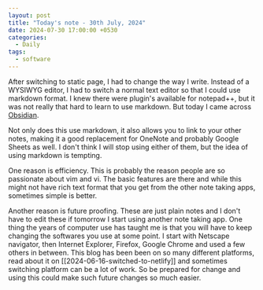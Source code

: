 ```yaml
---
layout: post
title: "Today's note - 30th July, 2024"
date: 2024-07-30 17:00:00 +0530
categories:
  - Daily
tags:
  - software
---
```


After switching to static page, I had to change the way I write. Instead of a WYSIWYG editor, I had to switch a normal text editor so that I could use markdown format. I knew there were plugin's available for notepad++, but it was not really that hard to learn to use markdown. But today I came across [Obsidian](https://obsidian.md/). 

Not only does this use markdown, it also allows you to link to your other notes, making it a good replacement for OneNote and probably Google Sheets as well. I don't think I will stop using either of them, but the idea of using markdown is tempting. 

One reason is efficiency. This is probably the reason people are so passionate about vim and vi. The basic features are there and while this might not have rich text format that you get from the other note taking apps, sometimes simple is better.

Another reason is future proofing. These are just plain notes and I don't have to edit these if tomorrow I start using another note taking app. One thing the years of computer use has taught me is that you will have to keep changing the softwares you use at some point. I start with Netscape navigator, then Internet Explorer, Firefox, Google Chrome and used a few others in between. This blog has been been on so many different platforms, read about it on [[2024-06-16-switched-to-netlify]] and sometimes switching platform can be a lot of work. So be prepared for change and using this could make such future changes so much easier.

